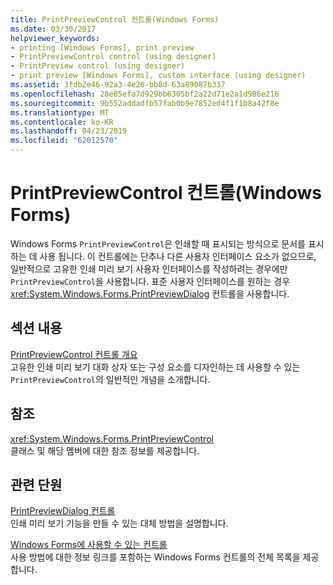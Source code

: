 ```yaml
---
title: PrintPreviewControl 컨트롤(Windows Forms)
ms.date: 03/30/2017
helpviewer_keywords:
- printing [Windows Forms], print preview
- PrintPreviewControl control (using designer)
- PrintPreview control (using designer)
- print preview [Windows Forms], custom interface (using designer)
ms.assetid: 3fdb2e46-92a3-4e26-bb8d-63a89087b337
ms.openlocfilehash: 28e85efa7d929bb6305bf2a22d71e2a1d986e216
ms.sourcegitcommit: 9b552addadfb57fab0b9e7852ed4f1f1b8a42f8e
ms.translationtype: MT
ms.contentlocale: ko-KR
ms.lasthandoff: 04/23/2019
ms.locfileid: "62012570"
---
```

# <a name="printpreviewcontrol-control-windows-forms"></a>PrintPreviewControl 컨트롤(Windows Forms)
Windows Forms `PrintPreviewControl`은 인쇄할 때 표시되는 방식으로 문서를 표시하는 데 사용 됩니다. 이 컨트롤에는 단추나 다른 사용자 인터페이스 요소가 없으므로, 일반적으로 고유한 인쇄 미리 보기 사용자 인터페이스를 작성하려는 경우에만 `PrintPreviewControl`을 사용합니다. 표준 사용자 인터페이스를 원하는 경우 <xref:System.Windows.Forms.PrintPreviewDialog> 컨트롤을 사용합니다.  
  
## <a name="in-this-section"></a>섹션 내용  
 [PrintPreviewControl 컨트롤 개요](printpreviewcontrol-control-overview-windows-forms.md)  
 고유한 인쇄 미리 보기 대화 상자 또는 구성 요소를 디자인하는 데 사용할 수 있는 `PrintPreviewControl`의 일반적인 개념을 소개합니다.  
  
## <a name="reference"></a>참조  
 <xref:System.Windows.Forms.PrintPreviewControl>  
 클래스 및 해당 멤버에 대한 참조 정보를 제공합니다.  
  
## <a name="related-sections"></a>관련 단원  
 [PrintPreviewDialog 컨트롤](printpreviewdialog-control-windows-forms.md)  
 인쇄 미리 보기 기능을 만들 수 있는 대체 방법을 설명합니다.  
  
 [Windows Forms에 사용할 수 있는 컨트롤](controls-to-use-on-windows-forms.md)  
 사용 방법에 대한 정보 링크를 포함하는 Windows Forms 컨트롤의 전체 목록을 제공합니다.

